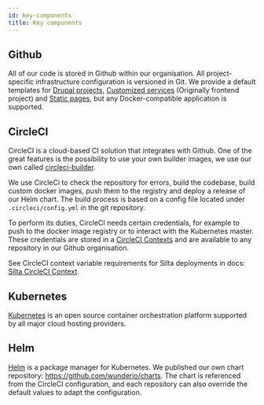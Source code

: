 ```yaml
---
id: key-components
title: Key components
--- 
```

## Github

All of our code is stored in Github within our organisation. All project-specific infrastructure
configuration is versioned in Git. We provide a default templates for
[Drupal projects](https://github.com/wunderio/drupal-project), [Customized services](https://github.com/wunderio/frontend-project) (Originally frontend project) and [Static pages](https://github.com/wunderio/simple-project), but any Docker-compatible application
is supported.

## CircleCI
CircleCI is a cloud-based CI solution that integrates with Github.
One of the great features is the possibility to use your own builder images,
we use our own called [circleci-builder](https://github.com/wunderio/circleci-builder).

We use CircleCi to check the repository for errors, build the codebase, build custom docker
images, push them to the registry and deploy a release of our Helm chart. The build process is based
on a config file located under `.circleci/config.yml` in the git repository.

To perform its duties, CircleCI needs certain credentials, for example to push to the docker image
registry or to interact with the Kubernetes master. These credentials are stored in a
[CircleCI Contexts](https://circleci.com/docs/2.0/contexts/) and are available to any repository
in our Github organisation.

See CircleCI context variable requirements for Silta deployments in docs: [Silta CircleCI Context](circleci-context.md).

## Kubernetes
[Kubernetes](https://kubernetes.io/) is an open source container orchestration platform supported by all major cloud hosting providers.

## Helm
[Helm](https://helm.sh/) is a package manager for Kubernetes. We published our own chart repository: https://github.com/wunderio/charts. The chart is referenced from the CircleCI configuration, and each repository can also override the default values to adapt the configuration.
